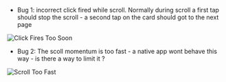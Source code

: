 
- Bug 1: incorrect click fired while scroll.
Normally during scroll a first tap should stop the scroll - a second tap on the card should got to the next page

![Click Fires Too Soon](https://github.com/zakuru/ionic-playgroud/blob/main/IONIC_CLICK_ISSUE.gif)



- Bug 2: The scoll momentum is too fast - a native app wont behave this way - is there a way to limit it ?

![Scroll Too Fast](https://github.com/zakuru/ionic-playgroud/blob/main/IONIC_SCROLL_TOO_FAST.gif)